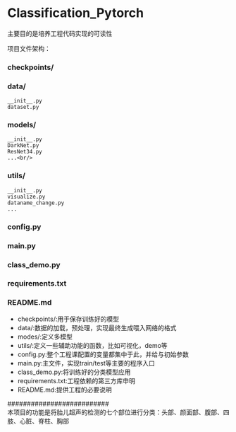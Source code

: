 # Classification_Pytorch

主要目的是培养工程代码实现的可读性

项目文件架构：<br/>
### checkpoints/<br/>
### data/<br/>
	__init__.py
	dataset.py
### models/<br/>
	__init__.py
	DarkNet.py
	ResNet34.py
	...<br/>
### utils/<br/>
	__init__.py
	visualize.py
	dataname_change.py
	...
### config.py<br/>
### main.py<br/>
### class_demo.py<br/>
### requirements.txt<br/>
### README.md<br/>



- checkpoints/:用于保存训练好的模型
- data/:数据的加载，预处理，实现最终生成喂入网络的格式
- modes/:定义多模型
- utils/:定义一些辅助功能的函数，比如可视化，demo等
- config.py:整个工程课配置的变量都集中于此，并给与初始参数
- main.py:主文件，实现train/test等主要的程序入口
- class_demo.py:将训练好的分类模型应用
- requirements.txt:工程依赖的第三方库申明
- README.md:提供工程的必要说明


##########################<br/>
本项目的功能是将胎儿超声的检测的七个部位进行分类：头部、颜面部、腹部、四肢、心脏、脊柱、胸部

